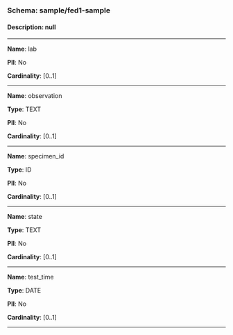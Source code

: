 
### Schema:         sample/fed1-sample
#### Description:   null

---

**Name**: lab

**PII**: No

**Cardinality**: [0..1]

---

**Name**: observation

**Type**: TEXT

**PII**: No

**Cardinality**: [0..1]

---

**Name**: specimen_id

**Type**: ID

**PII**: No

**Cardinality**: [0..1]

---

**Name**: state

**Type**: TEXT

**PII**: No

**Cardinality**: [0..1]

---

**Name**: test_time

**Type**: DATE

**PII**: No

**Cardinality**: [0..1]

---
